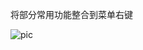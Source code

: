 将部分常用功能整合到菜单右键

![pic](https://image.bitautoimg.com/ask//2022/06/04/795c522a8e65434a938d928a9ba94f4a.png)
